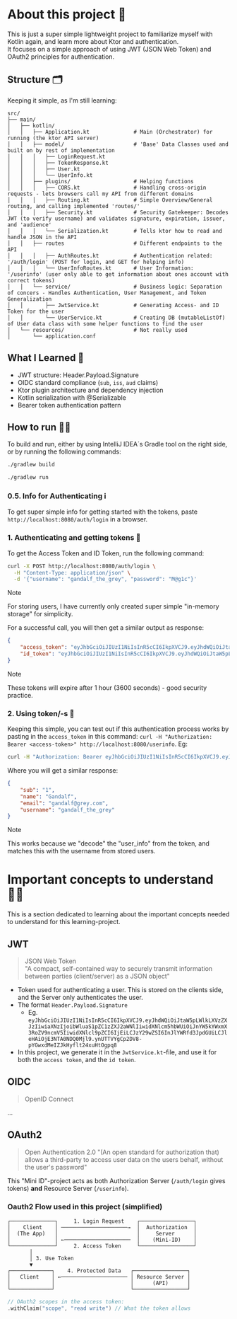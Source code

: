 # About this project 💂
This is just a super simple lightweight project to familiarize myself with Kotlin again,
and learn more about Ktor and authentication.<br>
It focuses on a simple approach of using JWT (JSON Web Token) and OAuth2 principles for
authentication.


## Structure 🗂️
Keeping it simple, as I'm still learning:
```
src/
├── main/
│   ├── kotlin/
│   │   ├── Application.kt              # Main (Orchestrator) for running (the ktor API server) 
│   │   ├── model/                      # 'Base' Data Classes used and built on by rest of implementation
│   │   │   ├── LoginRequest.kt
│   │   │   ├── TokenResponse.kt
│   │   │   ├── User.kt
│   │   │   └── UserInfo.kt
│   │   ├── plugins/                    # Helping functions
│   │   │   ├── CORS.kt                 # Handling cross-origin requests - lets browsers call my API from different domains
│   │   │   ├── Routing.kt              # Simple Overview/General routing, and calling implemented 'routes/'
│   │   │   ├── Security.kt             # Security Gatekeeper: Decodes JWT (to verify username) and validates signature, expiration, issuer, and 'audience' 
│   │   │   └── Serialization.kt        # Tells ktor how to read and handle JSON in the API
│   │   ├── routes                      # Different endpoints to the API
│   │   │   ├── AuthRoutes.kt           # Authentication related: '/auth/login' (POST for login, and GET for helping info)
│   │   │   └── UserInfoRoutes.kt       # User Information: '/userinfo' (user only able to get information about ones account with correct tokens)
│   │   └── service/                    # Business logic: Separation of concers - Handles Authentication, User Management, and Token Generalization
│   │       ├── JwtService.kt           # Generating Access- and ID Token for the user
│   │       └── UserService.kt          # Creating DB (mutableListOf) of User data class with some helper functions to find the user
│   └── resources/                      # Not really used
│       └── application.conf
```


## What I Learned 🧠
- JWT structure: Header.Payload.Signature
- OIDC standard compliance (`sub`, `iss`, `aud` claims)
- Ktor plugin architecture and dependency injection
- Kotlin serialization with @Serializable
- Bearer token authentication pattern


## How to run 🙋‍♂️
To build and run, either by using IntelliJ IDEA´s Gradle tool on the right side, or by 
running the following commands:
```bash
./gradlew build
```
```bash
./gradlew run
```

### 0.5. Info for Authenticating ℹ️
To get super simple info for getting started with the tokens, paste ```http://localhost:8080/auth/login``` in a browser.

### 1. Authenticating and getting tokens 🔑
To get the Access Token and ID Token, run the following command:
```bash
curl -X POST http://localhost:8080/auth/login \
  -H "Content-Type: application/json" \
  -d '{"username": "gandalf_the_grey", "password": "M@g1c"}'
```
> [!NOTE]
> For storing users, I have currently only created super simple "in-memory storage" for simplicity. 

For a successful call, you will then get a similar output as response:
```json
{
    "access_token": "eyJhbGciOiJIUzI1NiIsInR5cCI6IkpXVCJ9.eyJhdWQiOiJtaW5pLWlkLXVzZXJzIiwiaXNzIjoibWluaS1pZC1zZXJ2aWNlIiwidXNlcm5hbWUiOiJnYW5kYWxmX3RoZV9ncmV5IiwidXNlcl9pZCI6IjEiLCJzY29wZSI6InJlYWRfd3JpdGUiLCJleHAiOjE3NTA0NDYwNDh9.sNDgSrHxY1uv0nffKEQKRktlXuHHmVn2ROd-nvCoBns",
    "id_token": "eyJhbGciOiJIUzI1NiIsInR5cCI6IkpXVCJ9.eyJhdWQiOiJtaW5pLWlkLXVzZXJzIiwiaXNzIjoibWluaS1pZC1zZXJ2aWNlIiwic3ViIjoiMSIsIm5hbWUiOiJHYW5kYWxmIiwiZW1haWwiOiJnYW5kYWxmQGdyZXkuY29tIiwidXNlcm5hbWUiOiJnYW5kYWxmX3RoZV9ncmV5IiwiaWF0IjoxNzUwNDQyNDQ4LCJleHAiOjE3NTA0NDYwNDh9.eZUR5QRaVQU-tyT-oXHRF0I21NrHW3Qp0Nhx790Fh08"
}
```
> [!NOTE]
> These tokens will expire after 1 hour (3600 seconds) - good security practice.


### 2. Using token/-s 🔐
Keeping this simple, you can test out if this authentication process works by pasting in the 
`access_token` in this command: `curl -H "Authorization: Bearer <access-token>" http://localhost:8080/userinfo`. Eg:
```bash
curl -H "Authorization: Bearer eyJhbGciOiJIUzI1NiIsInR5cCI6IkpXVCJ9.eyJhdWQiOiJtaW5pLWlkLXVzZXJzIiwiaXNzIjoibWluaS1pZC1zZXJ2aWNlIiwidXNlcm5hbWUiOiJnYW5kYWxmX3RoZV9ncmV5IiwidXNlcl9pZCI6IjEiLCJzY29wZSI6InJlYWRfd3JpdGUiLCJleHAiOjE3NTA0NDYwNDh9.sNDgSrHxY1uv0nffKEQKRktlXuHHmVn2ROd-nvCoBns" http://localhost:8080/userinfo
```
Where you will get a similar response:
```json
{
    "sub": "1",
    "name": "Gandalf",
    "email": "gandalf@grey.com",
    "username": "gandalf_the_grey"
}
```
> [!NOTE]
> This works because we "decode" the "user_info" from the token, and matches this with the username
> from stored users.


# Important concepts to understand 🧑‍🏫
This is a section dedicated to learning about the important concepts needed to understand for this learning-project.

## JWT
> JSON Web Token<br>
"A compact, self-contained way to securely transmit information between parties (client/server) as a JSON object"

- Token used for authenticating a user. This is stored on the clients side, and the Server only authenticates the user.<br>
- The format `Header.Payload.Signature`<br>
    - Eg. `eyJhbGciOiJIUzI1NiIsInR5cCI6IkpXVCJ9.eyJhdWQiOiJtaW5pLWlkLXVzZXJzIiwiaXNzIjoibWluaS1pZC1zZXJ2aWNlIiwidXNlcm5hbWUiOiJnYW5kYWxmX3RoZV9ncmV5IiwidXNlcl9pZCI6IjEiLCJzY29wZSI6InJlYWRfd3JpdGUiLCJleHAiOjE3NTA0NDQ0Mjl9.ynUTTVYgCp2DV8-pYGwxdMeIZJkHyflt24xuHtOgpq8`<br>
- In this project, we generate it in the `JwtService.kt`-file, and use it for both the `access token`, and the `id token`. 

## OIDC
> OpenID Connect

...

## OAuth2
> Open Authentication 2.0
"(An open standard for authorization that) allows a third-party to access user data on the users behalf, without the user's password"

This "Mini ID"-project acts as both Authorization Server (`/auth/login` gives tokens) **and** Resource Server (`/userinfo`).

### Oauth2 Flow used in this project (simplified)
```
┌──────────────┐     1. Login Request    ┌─────────────────┐
│    Client    │ ─────────────────────→  │  Authorization  │
│  (The App)   │                         │     Server      │
│              │ ←─────────────────────  │    (Mini-ID)    │
└──────────────┘     2. Access Token     └─────────────────┘
       │                                        
       │ 3. Use Token                          
       ▼                                        
┌─────────────┐    4. Protected Data   ┌─────────────────┐
│   Client    │ ←───────────────────── │ Resource Server │
│             │                        │      (API)      │
└─────────────┘                        └─────────────────┘
```
```kotlin
// OAuth2 scopes in the access token:
.withClaim("scope", "read write") // What the token allows
```
